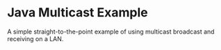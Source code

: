 # Java Multicast Example

A simple straight-to-the-point example of using multicast broadcast and receiving on a LAN.

